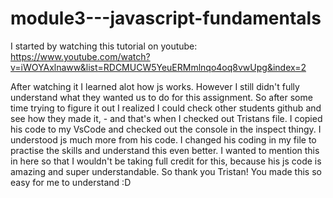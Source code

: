 # module3---javascript-fundamentals

I started by watching this tutorial on youtube: https://www.youtube.com/watch?v=iWOYAxlnaww&list=RDCMUCW5YeuERMmlnqo4oq8vwUpg&index=2

After watching it I learned alot how js works. However I still didn't fully understand what they wanted us to do for this assignment.
So after some time trying to figure it out I realized I could check other students github and see how they made it, - and that's when I checked out Tristans file.
I copied his code to my VsCode and checked out the console in the inspect thingy. I understood js much more from his code.
I changed his coding in my file to practise the skills and understand this even better. 
I wanted to mention this in here so that I wouldn't be taking full credit for this, because his js code is amazing and super understandable.
So thank you Tristan! You made this so easy for me to understand :D
